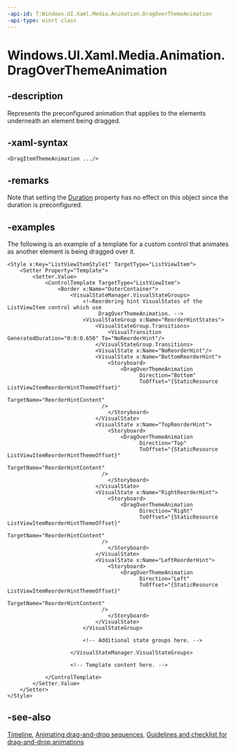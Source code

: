 ```yaml
---
-api-id: T:Windows.UI.Xaml.Media.Animation.DragOverThemeAnimation
-api-type: winrt class
---
```


<!-- Class syntax.
public class DragOverThemeAnimation : Windows.UI.Xaml.Media.Animation.Timeline, Windows.UI.Xaml.Media.Animation.IDragOverThemeAnimation
-->

# Windows.UI.Xaml.Media.Animation.DragOverThemeAnimation

## -description
Represents the preconfigured animation that applies to the elements underneath an element being dragged.



## -xaml-syntax
```xaml
<DragItemThemeAnimation .../>
```


## -remarks
Note that setting the [Duration](timeline_duration.md) property has no effect on this object since the duration is preconfigured.

## -examples
The following is an example of a template for a custom control that animates as another element is being dragged over it.


<!--<p xml:space="preserve">
            <TRANSLATE_MANUALLY>
              <externalLink xmlns="http://ddue.schemas.microsoft.com/authoring/2003/5">
                <linkText>Run this sample</linkText>
                <linkUri>http://go.microsoft.com/fwlink/p/?linkid=139798&amp;sref=SineEase</linkUri>
              </externalLink>
            </TRANSLATE_MANUALLY>
          </p>-->

```xaml
<Style x:Key="ListViewItemStyle1" TargetType="ListViewItem">
    <Setter Property="Template">
        <Setter.Value>
            <ControlTemplate TargetType="ListViewItem">
                <Border x:Name="OuterContainer">
                    <VisualStateManager.VisualStateGroups>                        
                        <!—Reordering hint VisualStates of the ListViewItem control which use 
                             DragOverThemeAnimation. -->
                        <VisualStateGroup x:Name="ReorderHintStates">
                            <VisualStateGroup.Transitions>
                                <VisualTransition GeneratedDuration="0:0:0.650" To="NoReorderHint"/>
                            </VisualStateGroup.Transitions>
                            <VisualState x:Name="NoReorderHint"/>
                            <VisualState x:Name="BottomReorderHint">
                                <Storyboard>
                                    <DragOverThemeAnimation 
                                          Direction="Bottom" 
                                          ToOffset="{StaticResource ListViewItemReorderHintThemeOffset}"
                                          TargetName="ReorderHintContent"
                              />
                                </Storyboard>
                            </VisualState>
                            <VisualState x:Name="TopReorderHint">
                                <Storyboard>
                                    <DragOverThemeAnimation 
                                          Direction="Top" 
                                          ToOffset="{StaticResource ListViewItemReorderHintThemeOffset}"
                                          TargetName="ReorderHintContent"
                              />
                                </Storyboard>
                            </VisualState>
                            <VisualState x:Name="RightReorderHint">
                                <Storyboard>
                                    <DragOverThemeAnimation 
                                          Direction="Right" 
                                          ToOffset="{StaticResource ListViewItemReorderHintThemeOffset}"
                                          TargetName="ReorderHintContent"
                              />
                                </Storyboard>
                            </VisualState>
                            <VisualState x:Name="LeftReorderHint">
                                <Storyboard>
                                    <DragOverThemeAnimation 
                                          Direction="Left" 
                                          ToOffset="{StaticResource ListViewItemReorderHintThemeOffset}"
                                          TargetName="ReorderHintContent"
                              />
                                </Storyboard>
                            </VisualState>
                        </VisualStateGroup>
                        
                        <!-- Additional state groups here. -->

                    </VisualStateManager.VisualStateGroups>
                    
                    <!-- Template content here. -->

            </ControlTemplate>
        </Setter.Value>
    </Setter>
</Style>
```



## -see-also
[Timeline](timeline.md), [Animating drag-and-drop sequences](/previous-versions/windows/apps/jj649427(v=win.10)), [Guidelines and checklist for drag-and-drop animations](/windows/uwp/style/motion-dragdrop)
